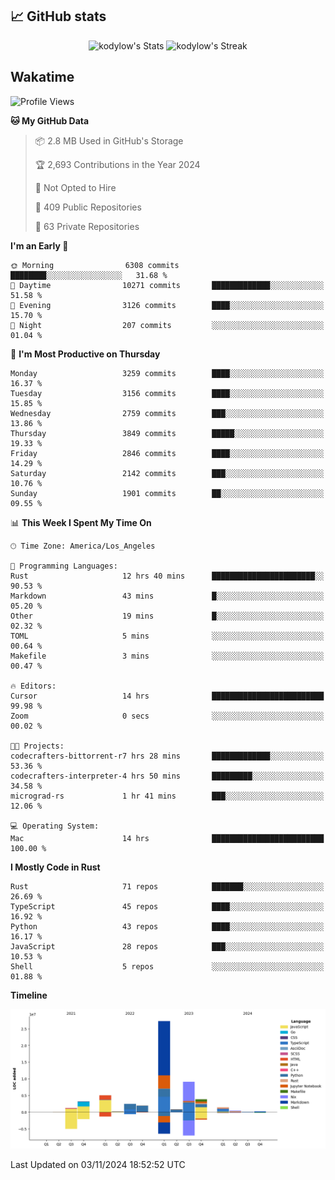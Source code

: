 ## 📈 GitHub stats
<!--START_SECTION:github-->
<div class="badges-githubstats">
  <p align="center">
    <img src="https://github-readme-stats.vercel.app/api?username=kodylow&theme=tokyonight&show_icons=true&hide_border=true&count_private=true" alt="kodylow's Stats" height="165">
    <img src="https://github-readme-streak-stats.herokuapp.com/?user=kodylow&theme=tokyonight&hide_border=true" alt="kodylow's Streak" height="165">
  </p>
</div>
<!--END_SECTION:github-->

## Wakatime 
<!--START_SECTION:waka-->
![Profile Views](http://img.shields.io/badge/Profile%20Views-22-blue)

**🐱 My GitHub Data** 

> 📦 2.8 MB Used in GitHub's Storage 
 > 
> 🏆 2,693 Contributions in the Year 2024
 > 
> 🚫 Not Opted to Hire
 > 
> 📜 409 Public Repositories 
 > 
> 🔑 63 Private Repositories 
 > 
**I'm an Early 🐤** 

```text
🌞 Morning                6308 commits        ████████░░░░░░░░░░░░░░░░░   31.68 % 
🌆 Daytime                10271 commits       █████████████░░░░░░░░░░░░   51.58 % 
🌃 Evening                3126 commits        ████░░░░░░░░░░░░░░░░░░░░░   15.70 % 
🌙 Night                  207 commits         ░░░░░░░░░░░░░░░░░░░░░░░░░   01.04 % 
```
📅 **I'm Most Productive on Thursday** 

```text
Monday                   3259 commits        ████░░░░░░░░░░░░░░░░░░░░░   16.37 % 
Tuesday                  3156 commits        ████░░░░░░░░░░░░░░░░░░░░░   15.85 % 
Wednesday                2759 commits        ███░░░░░░░░░░░░░░░░░░░░░░   13.86 % 
Thursday                 3849 commits        █████░░░░░░░░░░░░░░░░░░░░   19.33 % 
Friday                   2846 commits        ████░░░░░░░░░░░░░░░░░░░░░   14.29 % 
Saturday                 2142 commits        ███░░░░░░░░░░░░░░░░░░░░░░   10.76 % 
Sunday                   1901 commits        ██░░░░░░░░░░░░░░░░░░░░░░░   09.55 % 
```


📊 **This Week I Spent My Time On** 

```text
🕑︎ Time Zone: America/Los_Angeles

💬 Programming Languages: 
Rust                     12 hrs 40 mins      ███████████████████████░░   90.53 % 
Markdown                 43 mins             █░░░░░░░░░░░░░░░░░░░░░░░░   05.20 % 
Other                    19 mins             █░░░░░░░░░░░░░░░░░░░░░░░░   02.32 % 
TOML                     5 mins              ░░░░░░░░░░░░░░░░░░░░░░░░░   00.64 % 
Makefile                 3 mins              ░░░░░░░░░░░░░░░░░░░░░░░░░   00.47 % 

🔥 Editors: 
Cursor                   14 hrs              █████████████████████████   99.98 % 
Zoom                     0 secs              ░░░░░░░░░░░░░░░░░░░░░░░░░   00.02 % 

🐱‍💻 Projects: 
codecrafters-bittorrent-r7 hrs 28 mins       █████████████░░░░░░░░░░░░   53.36 % 
codecrafters-interpreter-4 hrs 50 mins       █████████░░░░░░░░░░░░░░░░   34.58 % 
micrograd-rs             1 hr 41 mins        ███░░░░░░░░░░░░░░░░░░░░░░   12.06 % 

💻 Operating System: 
Mac                      14 hrs              █████████████████████████   100.00 % 
```

**I Mostly Code in Rust** 

```text
Rust                     71 repos            ███████░░░░░░░░░░░░░░░░░░   26.69 % 
TypeScript               45 repos            ████░░░░░░░░░░░░░░░░░░░░░   16.92 % 
Python                   43 repos            ████░░░░░░░░░░░░░░░░░░░░░   16.17 % 
JavaScript               28 repos            ███░░░░░░░░░░░░░░░░░░░░░░   10.53 % 
Shell                    5 repos             ░░░░░░░░░░░░░░░░░░░░░░░░░   01.88 % 
```



**Timeline**

![Lines of Code chart](https://raw.githubusercontent.com/Kodylow/Kodylow/master/assets/bar_graph.png)


 Last Updated on 03/11/2024 18:52:52 UTC
<!--END_SECTION:waka-->
